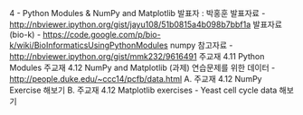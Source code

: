 4 - Python Modules & NumPy and Matplotlib
발표자 : 박홍훈
발표자료 - http://nbviewer.ipython.org/gist/jayu108/51b0815a4b098b7bbf1a
발표자료(bio-k) - https://code.google.com/p/bio-k/wiki/BioInformaticsUsingPythonModules
numpy 참고자료 - http://nbviewer.ipython.org/gist/mmk232/9616491
주교재 4.11 Python Modules
주교재 4.12 NumPy and Matplotlib
(과제)
연습문제를 위한 데이터 - http://people.duke.edu/~ccc14/pcfb/data.html
A. 주교재 4.12  NumPy Exercise 해보기
B. 주교재 4.12  Matplotlib exercises - Yeast cell cycle data 해보기